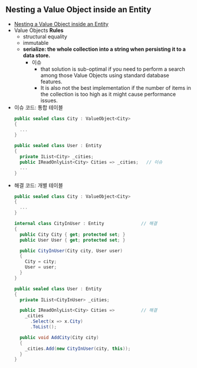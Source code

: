 ## Nesting a Value Object inside an Entity
- [Nesting a Value Object inside an Entity](https://enterprisecraftsmanship.com/posts/nesting-value-object-inside-entity/)
- Value Objects **Rules**
  - structural equality
  - immutable
  - **serialize: the whole collection into a string when persisting it to a data store.**
    - 이슈
      - that solution is sub-optimal if you need to perform a search among those Value Objects using standard database features.
      - It is also not the best implementation if the number of items in the collection is too high as it might cause performance issues.
- 이슈 코드: 통합 테이블
  ```cs
  public sealed class City : ValueObject<City>
  {
    ...
  }

  public sealed class User : Entity
  {
    private IList<City> _cities;
    public IReadOnlyList<City> Cities => _cities;   // 이슈
    ...
  }
  ```
- 해결 코드: 개별 테이블
  ```cs
  public sealed class City : ValueObject<City>
  {
    ...
  }

  internal class CityInUser : Entity              // 해결
  {
    public City City { get; protected set; }
    public User User { get; protected set; }

    public CityInUser(City city, User user)
    {
      City = city;
      User = user;
    }
  }

  public sealed class User : Entity
  {
    private IList<CityInUser> _cities;

    public IReadOnlyList<City> Cities =>          // 해결
      _cities
        .Select(x => x.City)
        .ToList();

    public void AddCity(City city)
    {
      _cities.Add(new CityInUser(city, this));
    }
  }
  ```
